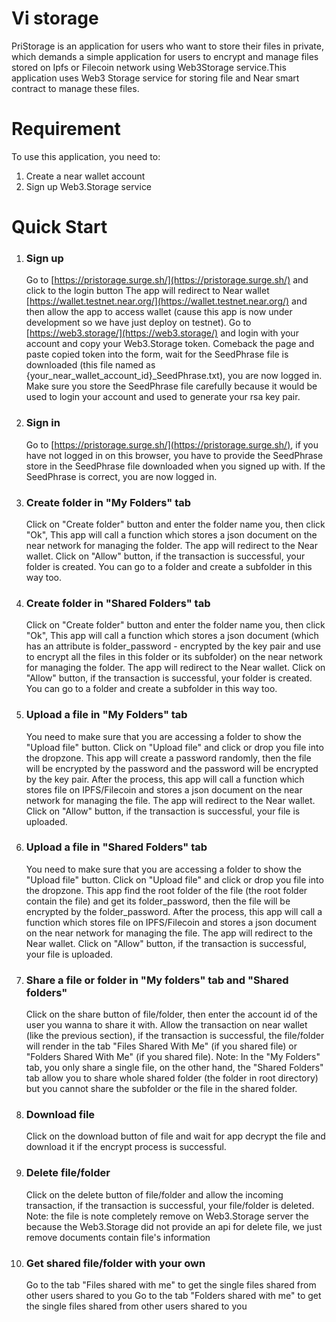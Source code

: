 Vi storage
==================

PriStorage is an application for users who want to store their files in private, which demands a simple application for users to encrypt and manage files stored on Ipfs or Filecoin network using Web3Storage service.This application uses Web3 Storage service for storing file and Near smart contract to manage these files.



Requirement
===========
To use this application, you need to:
1. Create a near wallet account
2. Sign up Web3.Storage service



Quick Start
===========
1. ### Sign up
    Go to [https://pristorage.surge.sh/](https://pristorage.surge.sh/) and click to the login button
    The app will redirect to Near wallet [https://wallet.testnet.near.org/](https://wallet.testnet.near.org/) and then allow the app to access wallet (cause this app is now under development so we have just deploy on testnet).
    Go to [https://web3.storage/](https://web3.storage/) and login with your account and copy your Web3.Storage token.
    Comeback the page and paste copied token into the form, wait for the SeedPhrase file is downloaded (this file named as {your_near_wallet_account_id}_SeedPhrase.txt), you are now logged in.
    Make sure you store the SeedPhrase file carefully because it would be used to login your account and used to generate your rsa key pair.

2. ### Sign in
    Go to [https://pristorage.surge.sh/](https://pristorage.surge.sh/), if you have not logged in on this browser, you have to provide the SeedPhrase store in the SeedPhrase file downloaded when you signed up with.
    If the SeedPhrase is correct, you are now logged in.

3. ### Create folder in "My Folders" tab
    Click on "Create folder" button and enter the folder name you, then click "Ok", This app will call a function which stores a json document on the near network for managing the folder.
    The app will redirect to the Near wallet.
    Click on "Allow" button, if the transaction is successful, your folder is created.
    You can go to a folder and create a subfolder in this way too.

4. ### Create folder in "Shared Folders" tab
    Click on "Create folder" button and enter the folder name you, then click "Ok", This app will call a function which stores a json document (which has an attribute is folder_password - encrypted by the key pair and use to encrypt all the files in this folder or its subfolder) on the near network for managing the folder.
    The app will redirect to the Near wallet.
    Click on "Allow" button, if the transaction is successful, your folder is created.
    You can go to a folder and create a subfolder in this way too.

5. ### Upload a file in "My Folders" tab
    You need to make sure that you are accessing a folder to show the "Upload file" button.
    Click on "Upload file" and click or drop you file into the dropzone. This app will create a password randomly, then the file will be encrypted by the password and the password will be encrypted by the key pair. After the process, this app will call a function which stores file on IPFS/Filecoin and stores a json document on the near network for managing the file.
    The app will redirect to the Near wallet.
    Click on "Allow" button, if the transaction is successful, your file is uploaded.

5. ### Upload a file in "Shared Folders" tab
    You need to make sure that you are accessing a folder to show the "Upload file" button.
    Click on "Upload file" and click or drop you file into the dropzone. This app find the root folder of the file (the root folder contain the file) and get its folder_password, then the file will be encrypted by the folder_password. After the process, this app will call a function which stores file on IPFS/Filecoin and stores a json document on the near network for managing the file.
    The app will redirect to the Near wallet.
    Click on "Allow" button, if the transaction is successful, your file is uploaded.

6. ### Share a file or folder in "My folders" tab and "Shared folders"
    Click on the share button of file/folder, then enter the account id of the user you wanna to share it with.
    Allow the transaction on near wallet (like the previous section), if the transaction is successful, the file/folder will render in the tab "Files Shared With Me" (if you shared file) or "Folders Shared With Me" (if you shared file).
    Note: In the "My Folders" tab, you only share a single file, on the other hand, the "Shared Folders" tab allow you to share whole shared folder (the folder in root directory) but you cannot share the subfolder or the file in the shared folder.

7. ### Download file
    Click on the download button of file and wait for app decrypt the file and download it if the encrypt process is successful.

8. ### Delete file/folder
    Click on the delete button of file/folder and allow the incoming transaction, if the transaction is successful, your file/folder is deleted.
    Note: the file is note completely remove on Web3.Storage server the because the Web3.Storage did not provide an api for delete file, we just remove documents contain file's information

9. ### Get shared file/folder with your own
    Go to the tab "Files shared with me" to get the single files shared from other users shared to you
    Go to the tab "Folders shared with me" to get the single files shared from other users shared to you

